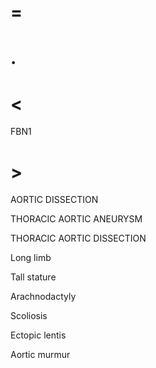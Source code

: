 # =

# .

# <

FBN1

# >

AORTIC DISSECTION

THORACIC AORTIC ANEURYSM

THORACIC AORTIC DISSECTION

Long limb

Tall stature

Arachnodactyly

Scoliosis

Ectopic lentis

Aortic murmur
